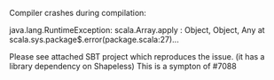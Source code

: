 Compiler crashes during compilation:

java.lang.RuntimeException: scala.Array.apply : Object, Object, Any
        at scala.sys.package$.error(package.scala:27)...

Please see attached SBT project which reproduces the issue. (it has a library dependency on Shapeless)
This is a sympton of #7088
